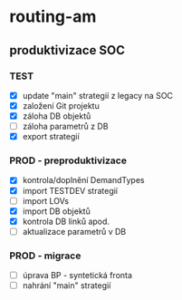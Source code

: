 # routing-am

## produktivizace SOC

### TEST
- [x] update "main" strategií z legacy na SOC
- [x] založení Git projektu
- [x] záloha DB objektů
- [ ] záloha parametrů z DB
- [x] export strategií

### PROD - preproduktivizace
- [x] kontrola/doplnění DemandTypes
- [x] import TESTDEV strategií
- [ ] import LOVs
- [x] import DB objektů
- [x] kontrola DB linků apod.
- [ ] aktualizace parametrů v DB

### PROD - migrace
- [ ] úprava BP - syntetická fronta
- [ ] nahrání "main" strategií
